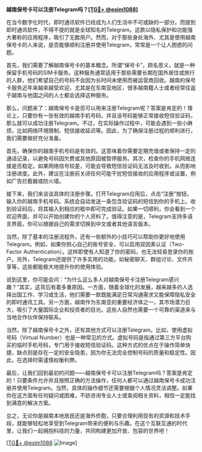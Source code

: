 **越南保号卡可以注册Telegram吗？[[TG💪+ @esim1088](https://t.me/s/esim1088)]**

在当今数字化时代，即时通讯软件已经成为人们生活中不可或缺的一部分。而提到即时通讯软件，不得不提的就是全球知名的Telegram。这款以隐私保护和功能强大著称的应用程序，吸引了无数用户。然而，对于那些身处海外、尤其是使用越南保号卡的人来说，是否能够顺利注册并使用Telegram，常常是一个让人困惑的问题。

首先，我们需要了解越南保号卡的基本概念。所谓“保号卡”，顾名思义，就是一种保留手机号码的SIM卡服务。这种服务通常适用于那些需要长期在国外居住或旅行的人群，他们希望自己的号码不会因为长时间未使用而被运营商回收。越南的保号卡服务近年来越来越受欢迎，尤其是在东南亚地区，很多越南籍人士或者经常往返于越南与他国之间的人士都会选择这种服务。

那么，问题来了：越南保号卡是否可以用来注册Telegram呢？答案是肯定的！理论上，只要你有一张有效的越南手机号码，并且该号码能够正常接收短信验证码，那么就可以成功注册Telegram。不过，在实际操作过程中，可能会遇到一些小麻烦，比如网络环境限制、短信接收延迟等。因此，为了确保注册过程的顺利进行，我们需要做好充分准备。

首先，确保你的越南手机号码是有效的。这意味着你需要定期充值或者保持一定的通话记录，以避免号码因欠费或其他原因被暂停服务。其次，检查你的手机网络连接是否稳定。如果网络信号较差，可能会导致短信验证码无法及时收到，从而影响注册进度。此外，建议在注册前关闭任何可能干扰短信接收的应用程序或设置，例如广告拦截器或防火墙。

接下来，我们来谈谈具体的注册步骤。打开Telegram应用后，点击“注册”按钮，输入你的越南手机号码。系统会自动发送一条包含验证码的短信到你的手机上。收到验证码后，将其输入到相应的框中即可完成验证。如果一切顺利，你会看到一个欢迎界面，并可以开始创建你的个人资料了。值得注意的是，Telegram支持多语言界面，你可以根据自己的需求切换到中文或者其他语言版本。

当然，除了基本的注册流程外，还有一些额外的小技巧可以帮助你更好地使用Telegram。例如，如果你担心自己的账号安全，可以启用双因素认证（Two-Factor Authentication）。这样即使有人知道了你的密码，也无法轻易登录你的账户。另外，Telegram还提供了许多实用的功能，如秘密聊天、群组讨论、文件共享等，这些都能极大地提升你的使用体验。

说到这里，你可能会问：“为什么这么多人对越南保号卡注册Telegram感兴趣？”其实，这背后有着多重原因。一方面，随着全球化的发展，越来越多的人选择出国工作、学习或生活，他们需要一款既能满足日常沟通需求又能保障隐私安全的即时通讯工具。另一方面，越南作为东南亚的重要经济体之一，其市场潜力巨大，吸引了大量国际企业和投资者的目光。这些人自然也需要一个可靠的渠道来与当地合作伙伴保持联系。

当然，除了越南保号卡之外，还有其他方式可以注册Telegram。比如，使用虚拟号码（Virtual Number）也是一种常见的方式。虚拟号码是指通过第三方平台购买的临时手机号码，专门用于接收短信验证码。这种方式的优点在于操作简单快捷，缺点则是存在一定的安全隐患，因为你无法完全控制号码的质量和稳定性。因此，在选择时需谨慎权衡利弊。

最后，让我们回到最初的问题——越南保号卡可以注册Telegram吗？答案是肯定的！只要条件允许并且按照正确的方法操作，任何人都可以通过越南保号卡成功注册并使用Telegram。当然，具体的操作细节还需要根据个人情况灵活调整。如果你在这方面有任何疑问或困难，不妨咨询专业人士或查阅相关资料，相信一定能找到满意的解决方案。

总之，无论你是越南本地居民还是海外侨胞，只要合理利用现有的资源和技术手段，就能够轻松地享受到Telegram带来的便利与乐趣。在这个互联互通的时代里，让我们一起拥抱科技的力量，共同构建更加开放、包容的世界吧！

[[TG💪+ @esim1088](https://t.me/s/esim1088) ![Image](https://i.postimg.cc/4NQfJmqS/Snipaste-2025-05-13-00-14-12.png)]